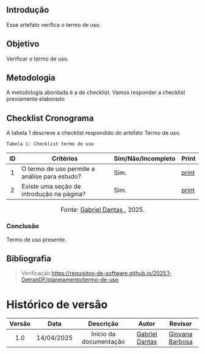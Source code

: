 ## Introdução
Esse artefato verifica o termo de uso.

## Objetivo
Verificar o termo de uso.

## Metodologia
A metodologia abordada é a de checklist. Vamos responder a checklist previamente elaborado

## Checklist Cronograma
A tabela 1 descreve a checklist respondido do artefato Termo de uso.

    Tabela 1: Checklist termo de uso

|ID| Critérios                             | Sim/Não/Incompleto        | Print
| :----: | --------- | ---------- | ---------- | 
| 1 | O termo de uso permite a análise para estudo?| Sim.| [print](https://drive.google.com/file/d/1AV4zV6LmOBXcdR0F8zkPjd1NkPgyUMxX/view?usp=sharing) |
| 2 | Existe uma seção de introdução na página?| Sim.| [print](https://drive.google.com/file/d/1AV4zV6LmOBXcdR0F8zkPjd1NkPgyUMxX/view?usp=sharing) |

<font size="3"><p style="text-align: center">Fonte: [Gabriel Dantas ](https://github.com/gbevi), 2025.</p></font>


### Conclusão
Termo de uso presente.

## Bibliografia
> Verificação https://requisitos-de-software.github.io/2025.1-DetranDF/planejamento/termo-de-uso


# Histórico de versão

| Versão |    Data    |       Descrição        |                     Autor                      |                  Revisor                   |
| :----: | :--------: | :--------------------: | :--------------------------------------------: | :----------------------------------------: |
|  1.0   | 14/04/2025 | Início da documentação | [Gabriel Dantas ](https://github.com/gbevi)  | [Giovana Barbosa ](https://github.com/gio221) |